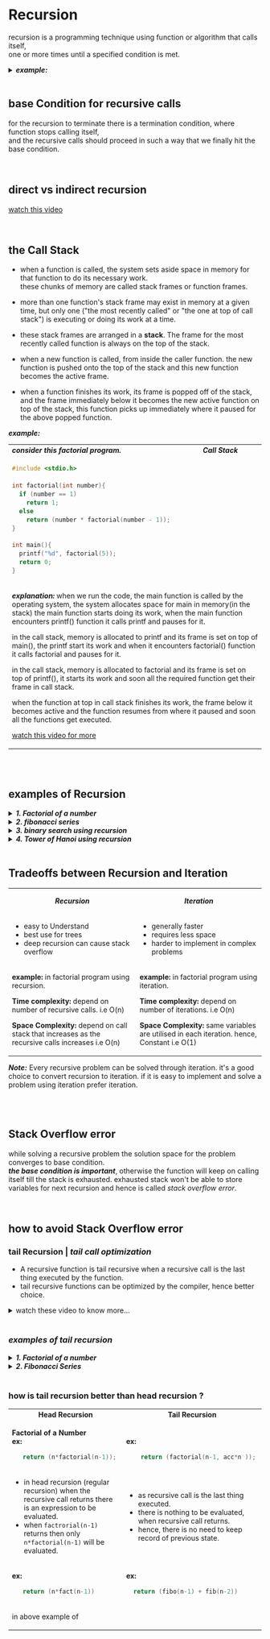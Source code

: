 # Recursion
recursion is a programming technique using function or algorithm that calls itself,
<br/> one or more times until a specified condition is met.
<details>
  <summary>
    <b><em> example: </em></b>
  </summary>
<p>

```C
// fibonacci series using Recursion
# include<stdio.h>

int fibo(int n,int a, int b)
{
	if(n==0)
		return 1;

	if (b==0)
	{
		printf("%d ",b);
		fibo(n-1, 0, 1);
	}
	else
	{
		printf("%d ",b);
		fibo(n-1, b, a+b);
	}	
}

int main()
{
	fibo(10,0,0);
	return 0;
}
```
</p>
</details>
<br/>

## base Condition for recursive calls
for the recursion to terminate there is a termination condition, where function stops calling itself,
<br> and the recursive calls should proceed in such a way that we finally hit the base condition.

<br/>



## direct vs indirect recursion
[watch this video](https://youtu.be/t9whckmAEq0)


<br/>

## the Call Stack
- when a function is called, the system sets aside space in memory for that function to do its necessary work.
<br/> these chunks of memory are called stack frames or function frames.

- more than one function's stack frame may exist in memory at a given time, but only one ("the most recently called" or "the one at top of call stack") is executing or doing its work at a time.

- these stack frames are arranged in a **stack**. The frame for the most recently called function is always on the top of the stack.

- when a new function is called, from inside the caller function. the new function is pushed onto the top of the stack and this new function becomes the active frame.

- when a function finishes its work, its frame is popped off of the stack, and the frame immediately below it becomes the new active function on top of the stack, this function picks up immediately where it paused for the above popped function.

***example:*** 
<table>
<tr>
  <td> <b><em> consider this factorial program. <b></em> </td>
  <td> <b><em>  Call Stack  <b></em> </td>
</tr>
<td>
    
```C
#include <stdio.h>

int factorial(int number){
  if (number == 1)
    return 1;
  else
    return (number * factorial(number - 1));
}

int main(){
  printf("%d", factorial(5));
  return 0;
}

```
</td>
<td>    

<img src="call_stack_of_factorial.gif" width="300">
</td>
<tr>
</tr>
<tr>
<td colspan="2">
  
***explanation:*** when we run the code, the main function is called by the operating system, the system allocates space for main in memory(in the stack) the main function starts doing its work, when the main function encounters printf() function it calls printf and pauses for it. 

in the call stack, memory is allocated to printf and its frame is set on top of main(), the printf start its work and when it encounters factorial() function it calls factorial and pauses for it.

in the call stack, memory is allocated to factorial and its frame is set on top of printf(), it starts its work and soon all the required function get their frame in call stack.
  
when the function at top in call stack finishes its work, the frame below it becomes active and the function resumes from where it paused and soon all the functions get executed.

[watch this video for more](https://youtu.be/aCPkszeKRa4)
  
</td>
</tr>
</table>
  
<br/>    

<br/>

## examples of Recursion
<details>
  <summary>
 <b><em>1. Factorial of a number </b></em>
  </summary>
  <p>
    
<table>
  <tr>
    <td align=center><b><em> Using Recursion </b></em></td>
    <td align=center><b><em> Using Iteration </b></em></td>
  </tr>
<tr>
<td width=300>
  
```C
int factorial(int number){
  if(number==1)
    return 1;
  else
    return number*factorial(number-1);
};

int main() {
  printf("%d",factorial(5));
  return 0;
}
```
</td>
<td width=300>
  
```C

int main() {
  int number=5, ans=1;
  
  while(number>1){
    ans*=number;
    number--;
  }
  printf("factorial is: %d",ans);
  
  return 0;
}

```
</td>
</tr>
</table>
  </p>
</details>

<details>
  <summary>
  <b><em> 2. fibonacci series </b></em>
  </summary>
  <p>
     
<table>
  <tr>
    <td align=center><b><em> Using Recursion </b></em></td>
    <td align=center><b><em> Using Iteration </b></em></td>
  </tr>
<tr>
<td width=300>
  
```C
# include<stdio.h>

int fibo(int n,int a, int b)
{
	if(n==0)
		return 1;

	if (b==0)
	{
		printf("%d ",b);
		fibo(n-1, 0, 1);
	}
	else
	{
		printf("%d ",b);
		fibo(n-1, b, a+b);
	}	
}

int main()
{
	fibo(10,0,0);
	return 0;
}
```
</td>
<td width=300>
  

```C

int main() {
  int noOfTimes=7, pre, next, ans;
  int i=0;
  
  while(i<noOfTimes){
    if (i==0){
      printf("%d ",i);
      pre=i;
    }
    else if(i==1){
      printf("%d ",i);
      next=i;
    }
    else {
      ans=pre+next;
      printf("%d ",ans);
      
      pre=next;
      next=ans;
    }
    i++;
  }
  
  return 0;
}


```
</td>
</tr>
</table>   
  </p>
</details>
  
<details>
  <summary>
    <b><em> 3. binary search using recursion </b></em>
  </summary>
  <p>
    
<table>
  <tr>
    <td align=center><b><em> Using Recursion </b></em></td>
    <td align=center><b><em> Using Iteration </b></em></td>
  </tr>
<tr>
<td width=300>
  
```C

```
</td>
<td width=300>
   
```C

```
</td>
</tr>
</table>    
  </p>
</details>

<details>
  <summary>
    <b><em> 4. Tower of Hanoi using recursion</b></em>
  </summary>
  <p>
    
<table>
  <tr>
    <td align=center><b><em> Using Recursion </b></em></td>
    <td align=center><b><em> Using Iteration </b></em></td>
  </tr>
<tr>
<td width=300>
  
```C

```
</td>
<td width=300>
  
```C

```
</td>
</tr>
</table>    
  </p>
</details>




<br/>

## Tradeoffs between Recursion and Iteration
<table align=center>
<tr>
<td width=400 align=center>

***Recursion***
</td>
<td width=400 align=center>

***Iteration***
</td>
</tr>
<tr>
<td>

- easy to Understand
- best use for trees
- deep recursion can cause stack overflow
</td>
<td>

- generally faster
- requires less space
- harder to implement in complex problems
</td>
</tr>
<tr>
<td>

**example:** in factorial program using recursion.

**Time complexity:** depend on number of recursive calls.
i.e O(n)

**Space Complexity:** depend on call stack that increases as the recursive calls increases 
i.e O(n)
</td>
<td>

**example:** in factorial program using iteration.

**Time complexity:** depend on number of iterations.
i.e O(n)

**Space Complexity:** same variables are utilised in each iteration.
hence, Constant i.e O(1)
</td>
</tr>
</table>
    
***Note:*** Every recursive problem can be solved through iteration. it's a good choice to convert recursion to iteration. if it is easy to implement and solve a problem using iteration prefer iteration.

<br/>
<br/>

## Stack Overflow error
while solving a recursive problem the solution space for the problem converges to base condition.
<br/>***the base condition is important***, otherwise the function will keep on calling itself till the stack is exhausted.
exhausted stack won't be able to store variables for next recursion and hence is called _stack overflow error_. 

<br/>

## how to avoid Stack Overflow error
### tail Recursion | ***tail call optimization***
- A recursive function is tail recursive when a recursive call is the last thing executed by the function. 
- tail recursive functions can be optimized by the compiler, hence better choice.

<details>
  <summary> watch these video to know more... </summary>
<p>
    
- [watch this video first](https://youtu.be/Wpkh5YSqwqg  "Tail recursion/Tail-Call Optimization | Recursion in programming |DS & Algorithm| Gate Appliedcourse
")
- [then watch this video](https://youtu.be/HIt_GPuD7wk  "Types of Recursion (Part 2) | Tail & Non-tail Recursion")
- [then watch this video](https://youtu.be/_JtPhF8MshA "tail Recursion Explained - Computerphile")
</p>
</details>
<br/>

### ***examples of tail recursion***
<details>
  <summary>
    <b><em> 1. Factorial of a number </b></em>
  </summary>
  <p>
  
```C
    
#include<stdio.h>
#include<conio.h>

int factorial(int number, int accumulated_value)
{
  if(number == 1)
  {
    return accumulated_value;
  }
  else 
    return factorial(number-1, accumulated_value*number );
}

int main()
{
  printf("%d",factorial(5,1));

  return 0;
}
```
  </p>
</details>

<details>
  <summary>
    <b><em> 2. Fibonacci Series </b></em>
  </summary>
  <p>
  
```C
    
#include<stdio.h>
#include<conio.h>

int factorial(int number, int accumulated_value)
{
  if(number == 1)
  {
    return accumulated_value;
  }
  else 
    return factorial(number-1, accumulated_value*number );
}

int main()
{
  printf("%d",factorial(5,1));

  return 0;
}
```
  </p>
</details>    

<br/>    
    
###  how is tail recursion better than head recursion ?
<table align=center>
<tr>
<td width=450 align=center>
  <b> Head Recursion </b>
</td>
<td width=450 align=center>
  <b> Tail Recursion </b>
</td>
</tr>
<tr>
<td>

<b> Factorial of a Number </b>  
**ex:** 
```C++
   return (n*factorial(n-1));
```
</td>
<td>

<br/>
  
**ex:**
```C++
    return (factorial(n-1, acc*n ));
```
</td>
</tr>
<tr>
<td>
  
- in head recursion (regular recursion) when the recursive call returns there is an expression to be evaluated.
- when ``factrorial(n-1)`` returns then only ``n*factorial(n-1)`` will be evaluated.
</td>
<td>
  
- as recursive call is the last thing executed.
- there is nothing to be evaluated, when recursive call returns.
- hence, there is no need to keep record of previous state.
</td>  
</tr>
<tr>
<td>
  
**ex:** 
```C++
   return (n*fact(n-1))
```
</td>
<td>
  
**ex:**
```C++
  return (fibo(n-1) + fib(n-2))
```
</td>
</tr>
<tr>
<td>
  
in above example of 
</td>
<td>
  

</td>  
</tr>
</table>
<br/> 
    

